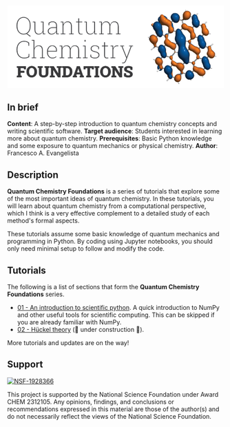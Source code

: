 ![logo](Graphics/logo.png)

## In brief

**Content**: A step-by-step introduction to quantum chemistry concepts and writing scientific software.
**Target audience**: Students interested in learning more about quantum chemistry.
**Prerequisites**: Basic Python knowledge and some exposure to quantum mechanics or physical chemistry.
**Author**: Francesco A. Evangelista

## Description

**Quantum Chemistry Foundations** is a series of tutorials that explore some of the most important ideas of quantum chemistry.
In these tutorials, you will learn about quantum chemistry from a computational perspective, which I think is a very effective complement to a detailed study of each method's formal aspects.

These tutorials assume some basic knowledge of quantum mechanics and programming in Python. By coding using Jupyter notebooks, you should only need minimal setup to follow and modify the code.

## Tutorials

The following is a list of sections that form the **Quantum Chemistry Foundations** series.

- [01 - An introduction to scientific python](01-Scientific%20Computing/01-Scientific%20Computing.ipynb). A quick introduction to NumPy and other useful tools for scientific computing. This can be skipped if you are already familiar with NumPy.
- [02 - Hückel theory](02-Hückel%20Theory/02-Hückel%20Theory.ipynb) (🚧 under construction 🚧).

More tutorials and updates are on the way!

## Support

[![NSF-1928366](https://img.shields.io/badge/NSF-2312105-blue.svg)](https://nsf.gov/awardsearch/showAward?AWD_ID=2312105)

This project is supported by the National Science Foundation under Award CHEM 2312105. Any opinions, findings, and conclusions or recommendations expressed in this material are those of the author(s) and do not necessarily reflect the views of the National Science Foundation.
